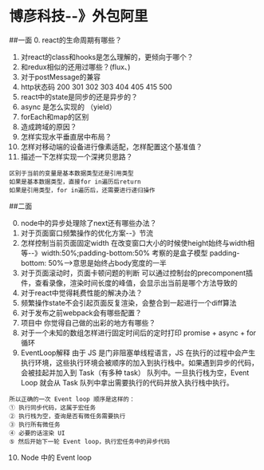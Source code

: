 # 博彦科技--》外包阿里
##一面
0. react的生命周期有哪些？
1. 对react的class和hooks是怎么理解的，更倾向于哪个？
2. 和redux相似的还用过哪些？(flux、)
3. 对于postMessage的兼容
4. http状态码 200 301 302 303 404 405 415 500
5. react中的state是同步的还是异步的？
6. async 是怎么实现的 （yield）
7. forEach和map的区别
8. 造成跨域的原因？
9. 怎样实现水平垂直居中布局？
10. 怎样对移动端的设备进行像素适配，怎样配置这个基准值？
11. 描述一下怎样实现一个深拷贝思路？
```
区别于当前的变量是基本数据类型还是引用类型
如果是基本数据类型，直接for in遍历后return
如果是引用类型，for in遍历后，还需要进行递归操作

```

##二面

0. node中的异步处理除了next还有哪些办法？
1. 对于页面窗口频繁操作的优化方案--》节流
2. 怎样控制当前页面固定width 在改变窗口大小的时候使height始终与width相等--》width:50%;padding-bottom:50%
考察的是盒子模型 padding-bottom: 50%-->意思是始终占body宽度的一半
3. 对于页面滚动时，页面卡顿问题的判断
可以通过控制台的precomponent插件，查看录像，渲染时间长度的峰值，会显示出当前是哪个方法导致的
4. 对于react中觉得耗费性能的解决办法？
5. 频繁操作state不会引起页面反复渲染，会整合到一起进行一个diff算法
6. 对于发布之前webpack会有哪些配置？
7. 项目中 你觉得自己做的出彩的地方有哪些？
8. 对于一个未知的数组怎样进行固定时间后的定时打印 promise + async + for循环
9. EventLoop解释
由于 JS 是门非阻塞单线程语言，JS 在执行的过程中会产生执行环境，这些执行环境会被顺序的加入到执行栈中。如果遇到异步的代码，会被挂起并加入到 Task（有多种 task） 队列中。一旦执行栈为空，Event Loop 就会从 Task 队列中拿出需要执行的代码并放入执行栈中执行。
```
所以正确的一次 Event loop 顺序是这样的：
① 执行同步代码，这属于宏任务
② 执行栈为空，查询是否有微任务需要执行
③ 执行所有微任务
④ 必要的话渲染 UI
⑤ 然后开始下一轮 Event loop，执行宏任务中的异步代码

```
10. Node 中的 Event loop

